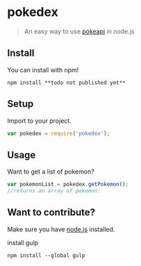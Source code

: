 # pokedex

> An easy way to use [pokeapi](http://pokeapi.co/) in node.js

## Install

You can install with npm!
```
npm install **todo not published yet**
```

## Setup

Import to your project.
```js
var pokedex = require('pokedex');
```

## Usage

Want to get a list of pokemon?
```js
var pokemonList = pokedex.getPokemon();
//returns an array of pokemon.
```

## Want to contribute?

Make sure you have [node.js](https://nodejs.org/en/) installed.

install gulp
```
npm install --global gulp
```
